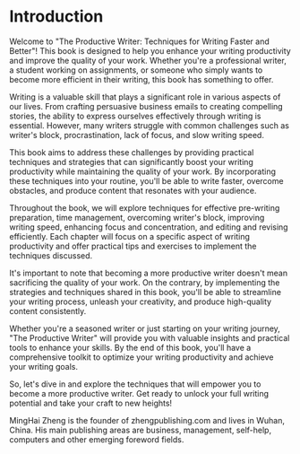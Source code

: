 # Introduction

Welcome to "The Productive Writer: Techniques for Writing Faster and Better"! This book is designed to help you enhance your writing productivity and improve the quality of your work. Whether you're a professional writer, a student working on assignments, or someone who simply wants to become more efficient in their writing, this book has something to offer.

Writing is a valuable skill that plays a significant role in various aspects of our lives. From crafting persuasive business emails to creating compelling stories, the ability to express ourselves effectively through writing is essential. However, many writers struggle with common challenges such as writer's block, procrastination, lack of focus, and slow writing speed.

This book aims to address these challenges by providing practical techniques and strategies that can significantly boost your writing productivity while maintaining the quality of your work. By incorporating these techniques into your routine, you'll be able to write faster, overcome obstacles, and produce content that resonates with your audience.

Throughout the book, we will explore techniques for effective pre-writing preparation, time management, overcoming writer's block, improving writing speed, enhancing focus and concentration, and editing and revising efficiently. Each chapter will focus on a specific aspect of writing productivity and offer practical tips and exercises to implement the techniques discussed.

It's important to note that becoming a more productive writer doesn't mean sacrificing the quality of your work. On the contrary, by implementing the strategies and techniques shared in this book, you'll be able to streamline your writing process, unleash your creativity, and produce high-quality content consistently.

Whether you're a seasoned writer or just starting on your writing journey, "The Productive Writer" will provide you with valuable insights and practical tools to enhance your skills. By the end of this book, you'll have a comprehensive toolkit to optimize your writing productivity and achieve your writing goals.

So, let's dive in and explore the techniques that will empower you to become a more productive writer. Get ready to unlock your full writing potential and take your craft to new heights!

MingHai Zheng is the founder of zhengpublishing.com and lives in Wuhan, China. His main publishing areas are business, management, self-help, computers and other emerging foreword fields.
